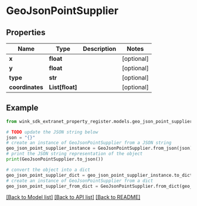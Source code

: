 # GeoJsonPointSupplier


## Properties

Name | Type | Description | Notes
------------ | ------------- | ------------- | -------------
**x** | **float** |  | [optional] 
**y** | **float** |  | [optional] 
**type** | **str** |  | [optional] 
**coordinates** | **List[float]** |  | [optional] 

## Example

```python
from wink_sdk_extranet_property_register.models.geo_json_point_supplier import GeoJsonPointSupplier

# TODO update the JSON string below
json = "{}"
# create an instance of GeoJsonPointSupplier from a JSON string
geo_json_point_supplier_instance = GeoJsonPointSupplier.from_json(json)
# print the JSON string representation of the object
print(GeoJsonPointSupplier.to_json())

# convert the object into a dict
geo_json_point_supplier_dict = geo_json_point_supplier_instance.to_dict()
# create an instance of GeoJsonPointSupplier from a dict
geo_json_point_supplier_from_dict = GeoJsonPointSupplier.from_dict(geo_json_point_supplier_dict)
```
[[Back to Model list]](../README.md#documentation-for-models) [[Back to API list]](../README.md#documentation-for-api-endpoints) [[Back to README]](../README.md)


